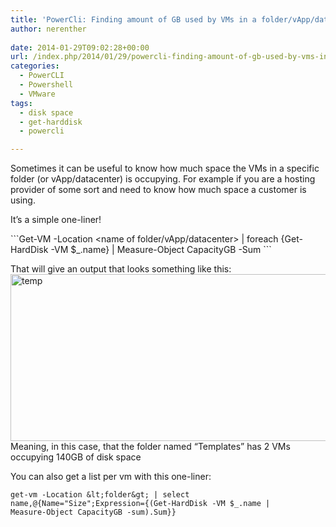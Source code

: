 ```yaml
---
title: 'PowerCli: Finding amount of GB used by VMs in a folder/vApp/datacenter'
author: nerenther
 
date: 2014-01-29T09:02:28+00:00
url: /index.php/2014/01/29/powercli-finding-amount-of-gb-used-by-vms-in-a-foldervappdatacenter/
categories:
  - PowerCLI
  - Powershell
  - VMware
tags:
  - disk space
  - get-harddisk
  - powercli

---
```

Sometimes it can be useful to know how much space the VMs in a specific folder (or vApp/datacenter) is occupying. For example if you are a hosting provider of some sort and need to know how much space a customer is using.

It&#8217;s a simple one-liner!

<div>
  <div>
     ```Get-VM -Location &lt;name of folder/vApp/datacenter&gt; | foreach {Get-HardDisk -VM $_.name} | Measure-Object CapacityGB -Sum ```
  </div>
  
  <p>
    That will give an output that looks something like this:<br /> <a href="http://cloud.kemta.net/wp-uploads/temp.png"><img decoding="async" loading="lazy" class="aligncenter size-full wp-image-545" alt="temp" src="http://cloud.kemta.net/wp-uploads/temp.png" width="830" height="267" /></a><br /> Meaning, in this case, that the folder named &#8220;Templates&#8221; has 2 VMs occupying 140GB of disk space
  </p>
  
  <p>
    You can also get a list per vm with this one-liner:
  </p>
  
   ```
  get-vm -Location &lt;folder&gt; | select name,@{Name="Size";Expression={(Get-HardDisk -VM $_.name |
Measure-Object CapacityGB -sum).Sum}} 
```
</div>